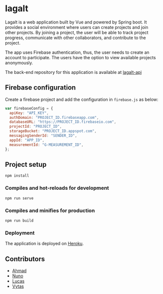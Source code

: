 # lagalt
Lagalt is a web application built by Vue and powered by Spring boot. It provides a social environment where users can create projects and join other projects. By joining a project, the user will be able to track project progress, communicate with other collaborators, and contribute to the project.

The app uses Firebase authentication, thus, the user needs to create an account to participate. The users have the option to view available projects anonymously.

The back-end repository for this application is available at [lagalt-api](https://github.com/nightfrost/Lagalt-API)

## Firebase configuration

Create a firebase project and add the configuration in `firebase.js` as below:

```js
var firebaseConfig = {
  apiKey: "API_KEY",
  authDomain: "PROJECT_ID.firebaseapp.com",
  databaseURL: "https://PROJECT_ID.firebaseio.com",
  projectId: "PROJECT_ID",
  storageBucket: "PROJECT_ID.appspot.com",
  messagingSenderId: "SENDER_ID",
  appId: "APP_ID",
  measurementId: "G-MEASUREMENT_ID",
};
```

## Project setup
```
npm install
```

### Compiles and hot-reloads for development
```
npm run serve
```

### Compiles and minifies for production
```
npm run build
```

### Deployment
The application is deployed on [Heroku](https://lagaltno.herokuapp.com/).

## Contributors
- [Ahmad](https://github.com/AHAB-HUB)
- [Nuno](https://github.com/iamnuno)
- [Lucas](https://github.com/nightfrost)
- [Vytas](https://github.com/Vytas87)
